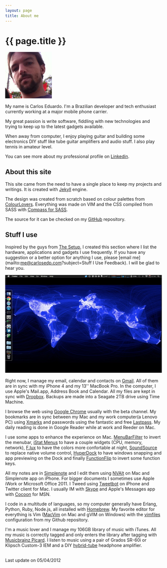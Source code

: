 ```yaml
---
layout: page
title: About me
---
```

# {{ page.title }}


<img src="/images/Me2.jpg" alt="Me" width=150px class="right">

My name is Carlos Eduardo. I'm a Brazilian developer and tech enthusiast currently working at a major mobile phone carrier.

My great passion is write software, fiddling with new technologies and trying to keep up to the latest gadgets available.

When away from computer, I enjoy playing guitar and building some electronics DIY stuff like tube guitar amplifiers and audio stuff. I also play tennis in amateur level. 

You can see more about my professional profile on [Linkedin](http://br.linkedin.com/in/carlosedp).

## About this site

This site came from the need to have a single place to keep my projects and writings. It is created with [Jekyll](https://github.com/mojombo/jekyll/) engine.

The design was created from scratch based on colour palettes from [ColourLovers](http://www.colourlovers.com/). Everything was made on VIM and the CSS compiled from SASS with [Compass for SASS](http://compass-style.org).

The source for it can be checked on my [GitHub](https://github.com/carlosedp/carlosedp.github.com) repository.

## Stuff I use

Inspired by the guys from [The Setup](http://usesthis.com/), I created this section where I list the hardware, applications and gadgets I use frequently. If you have any suggestion or a better option for anything I use, please [email me](mailto:me@carlosedp.com?subject=Stuff I Use Feedback). I will be glad to hear you.

<img src="/images/Desktop.jpg" alt="Desktop" class="center">

Right now, I manage my email, calendar and contacts on [Gmail](http://gmail.com). All of them are in sync with my iPhone 4 and my 13'' MacBook Pro. In the computer, I use Apple's Mail.app, Address Book and Calendar. All my files are kept in sync with [Dropbox](http://www.dropbox.com). Backups are made into a Seagate 2TB drive using Time Machine.

I browse the web using [Google Chrome](http://www.google.com/chrome) usually with the beta channel. My bookmarks are in sync between my Mac and my work computer(a Lenovo PC) using [Xmarks](http://www.xmarks.com) and passwords using the fantastic and free [Lastpass](http://www.lastpass.com). My daily reading is done in Google Reader while at work and Reeder on Mac.

I use some apps to enhance the experience on Mac. [MenuBarFilter](http://eece.github.com/MenuBarFilter/) to invert the menubar, [iStat Menus](http://http://www.islayer.com/) to have a couple widgets (CPU, memory, network), [F.lux](http://http://stereopsis.com/flux/) to have the colors more confortable at night, [SoundSource](http://www.rogueamoeba.com/freebies/) to replace native volume control, [HyperDock](http://hyperdock.bahoom.de) to have windows snapping and app previewing on the Dock and finally [FunctionFlip](http://kevingessner.com/software/functionflip/) to invert some function keys.

All my notes are in [Simplenote](https://simple-note.appspot.com) and I edit them using [NVAlt](http://brettterpstra.com/project/nvalt/) on Mac and Simplenote app on iPhone. For bigger documents I sometimes use Apple iWork or Microsoft Office 2011. I Tweed using [Tweetbot](http://tapbots.com/tweetbot) on iPhone and Twitter client for Mac. I usually IM with [Skype](http://www.skype.com) and Apple's Messages app with [Cocoon](http://cocoon.drinkbrainjuice.com/) for MSN.

I code in a multitude of languages, so my computer generally have Erlang, Python, Ruby, Node.js, all installed with [Homebrew](http://mxcl.github.com/homebrew). My favorite editor for everything is Vim ([MacVim](http://code.google.com/p/macvim/) on Mac and gVIM on Windows) with the [vimfiles](https://github.com/carlosedp/vimfiles) configuration from my Github repository.

I'm a music lover and I manage my 106GB library of music with iTunes. All my music is correctly tagged and only enters the library after tagging with [Musicbrainz Picard](http://musicbrainz.org/doc/MusicBrainz_Picard). I listen to music using a pair of Grados SR-60i or Klipsch Custom-3 IEM and a DIY [hybrid-tube](http://diyaudioprojects.com/Solid/12AU7-IRF510-LM317-Headamp/) headphone amplifier.

<br>
Last update on 05/04/2012
